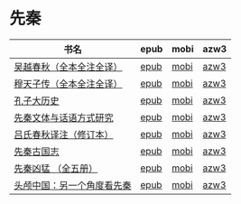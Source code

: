 # 先秦

| 书名 | epub | mobi | azw3 |
| --- | --- | --- | --- |
| [吴越春秋（全本全注全译）](http://ct.dalanmei.com/f/31084289-571707759-13deb3) | [epub](http://ct.dalanmei.com/f/31084289-571707759-13deb3) | [mobi](http://ct.dalanmei.com/f/31084289-572115512-ab1851) | [azw3](http://ct.dalanmei.com/f/31084289-572138062-219d3e) |
| [穆天子传（全本全注全译）](http://ct.dalanmei.com/f/31084289-571689297-1e574a) | [epub](http://ct.dalanmei.com/f/31084289-571689297-1e574a) | [mobi](http://ct.dalanmei.com/f/31084289-572115969-b46b2a) | [azw3](http://ct.dalanmei.com/f/31084289-572151874-c71db4) |
| [孔子大历史](http://ct.dalanmei.com/f/31084289-571513402-d578c3) | [epub](http://ct.dalanmei.com/f/31084289-571513402-d578c3) | [mobi](http://ct.dalanmei.com/f/31084289-571776906-b70e0a) | [azw3](http://ct.dalanmei.com/f/31084289-571922458-37756d) |
| [先秦文体与话语方式研究](http://ct.dalanmei.com/f/31084289-571423712-9d9767) | [epub](http://ct.dalanmei.com/f/31084289-571423712-9d9767) | [mobi](http://ct.dalanmei.com/f/31084289-571782460-dfc19a) | [azw3](http://ct.dalanmei.com/f/31084289-571883562-7ea6ce) |
| [吕氏春秋译注（修订本）](None) | [epub](None) | [mobi](None) | [azw3](None) |
| [先秦古国志](http://ct.dalanmei.com/f/31084289-582938753-5e184d) | [epub](http://ct.dalanmei.com/f/31084289-582938753-5e184d) | [mobi](http://ct.dalanmei.com/f/31084289-582968889-eea067) | [azw3](http://ct.dalanmei.com/f/31084289-582968484-96c16d) |
| [先秦凶猛 （全五册）](None) | [epub](None) | [mobi](None) | [azw3](None) |
| [头颅中国：另一个角度看先秦](http://ct.dalanmei.com/f/31084289-571452812-1b5761) | [epub](http://ct.dalanmei.com/f/31084289-571452812-1b5761) | [mobi](http://ct.dalanmei.com/f/31084289-571786639-0abd84) | [azw3](http://ct.dalanmei.com/f/31084289-571885872-e91ada) |
